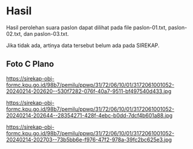 # Hasil

Hasil perolehan suara paslon dapat dilihat pada file paslon-01.txt, paslon-02.txt, dan paslon-03.txt.

Jika tidak ada, artinya data tersebut belum ada pada SIREKAP.

## Foto C Plano

https://sirekap-obj-formc.kpu.go.id/98b7/pemilu/ppwp/31/72/06/10/01/3172061001052-20240214-202620--530f7282-076f-40a7-9511-bf497540d433.jpg

https://sirekap-obj-formc.kpu.go.id/98b7/pemilu/ppwp/31/72/06/10/01/3172061001052-20240214-202644--28354271-428f-4ebc-b0dd-7dcf4b601a88.jpg

https://sirekap-obj-formc.kpu.go.id/98b7/pemilu/ppwp/31/72/06/10/01/3172061001052-20240214-202703--73b5bb6e-f976-47f2-978a-39fc2bc625e3.jpg
